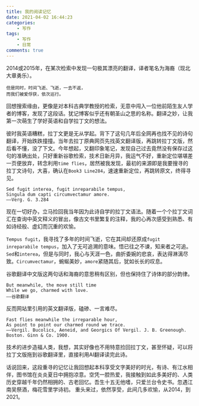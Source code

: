 ```yaml
---
title: 我的阅读记忆
date: 2021-04-02 16:44:23
categories: 
    - 写作
tags: 
    - 写作
    - 日常
comments: true
---
```



2014或2015年，在某次检索中发现一句极其漂亮的翻译，译者笔名为海裔（现北大章勇乐）。

```
但是同时，时间飞逝、飞逝，一去不返，
而我们被爱俘获，依次巡行。
```
回想搜索缘由，更像是对本科古典学教授的检索，无意中闯入一位他前陌生友人学者的博客，发现了这段话。犹记博客似乎还有朝圣山之思的名称。翻译之妙，让我第一次萌生了学好英语和自学拉丁文的想法。

彼时我英语糟糕，拉丁文更是无从学起。背下了这句几年后全网再也找不见的诗句翻译，开始跌跌撞撞。当年去拉丁原典网页先找英文翻译版，再跳转拉丁文版，然后看不懂，没了下文。今年想起，又翻印象笔记，发现自己过去竟然没有保存过这句的准确出处，只好重新谷歌检索，技术日新月异，我运气不好，重新定位堪堪差一页便放弃，转念利用`time flies`，居然被我发现，最初的来源即是我要搜寻的拉丁文诗句，大喜，确认在`Book3 Line284`，速速重新定位，再跳转原文，终得寻见。

```
Sed fugit interea, fugit inreparabile tempus,
Singula dum capti circumvectamur amore.
——Verg. G. 3.284
```
现在一切好办，立马捡回我当年因为此诗自学的拉丁文语法。随着一个个拉丁文词汇在查询中英文释义的冒出，像古文书里繁复的注释，我的心再次感受到熟悉、有如诗经般、虚幻而沉重的欢愉。

`Tempus fugit`，我寻找了多年的时间飞逝，它在其间却还原成`fugit inreparabile tempus`，加入了无可追溯的意味。悟已往之不谏，知来者之可追。`Sed`和`interea`，但是与同时，我心与天涯一色，曲折委婉的悲哀，表达得淋漓尽致。`Circumvectamur`，蜿蜒美妙，`amore`紧随其后，犹如长长的叹息。

谷歌翻译中文版这两句话和海裔的意思稍有区别，但也保持住了诗体的部分韵律。

```
But meanwhile, the move still time
While we go, charmed with love.
——谷歌翻译
```
反而网站里引用的英文翻译版，磕碜、一言难尽。

```
Fast flies meanwhile the irreparable hour,
As point to point our charmed round we trace.
——Vergil. Bucolics, Aeneid, and Georgics Of Vergil. J. B. Greenough. Boston. Ginn & Co. 1900.
```
技术的进步造福人类，我想，其实好像也不用特意捡回拉丁文，甚至怀疑，可以将拉丁文版拖到谷歌翻译里，直接利用AI翻译读完此诗。

话说回来，这段重寻的记忆让我回想起本科享受文字美好的时光，有诗、有江水相伴，图书馆在炎炎夏日中拥抱凉意。空凭一腔热爱，我接触到如此多美好的、人类历史穿越千年仍然相拥的、古老回忆。吾生十五无他嗜，只爱兰台令史书。忽遇江南吴祭酒，梅花雪里学诗初。 重头来过，依然享受，此间几多欢愉，从2014，到2021。